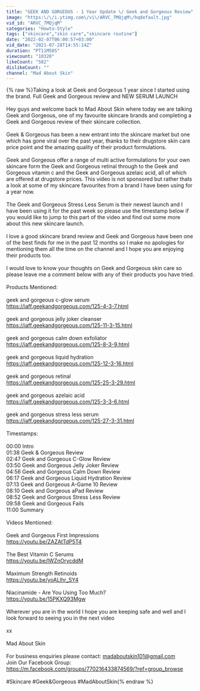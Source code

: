 ```yaml
---
title: "GEEK AND GORGEOUS - 1 Year Update \/ Geek and Gorgeous Review"
image: "https:\/\/i.ytimg.com\/vi\/ARVC_7MQjqM\/hqdefault.jpg"
vid_id: "ARVC_7MQjqM"
categories: "Howto-Style"
tags: ["skincare","skin care","skincare routine"]
date: "2022-02-07T06:00:57+03:00"
vid_date: "2021-07-28T14:55:14Z"
duration: "PT11M50S"
viewcount: "10320"
likeCount: "582"
dislikeCount: ""
channel: "Mad About Skin"
---
```

{% raw %}Taking a look at Geek and Gorgeous 1 year since I started using the brand. Full Geek and Gorgeous review and NEW SERUM LAUNCH<br /><br />Hey guys and welcome back to Mad About Skin where today we are talking Geek and Gorgeous, one of my favourite skincare brands and completing a Geek and Gorgeous review of their skincare collection.<br /><br />Geek &amp; Gorgeous has been a new entrant into the skincare market but one which has gone viral over the past year, thanks to their drugstore skin care price point and the amazing quality of their product formulations.<br /><br />Geek and Gorgeous offer a range of multi active formulations for your own skincare form the Geek and Gorgeous retinal through to the Geek and Gorgeous vitamin c and the Geek and Gorgeous azelaic acid, all of which are offered at drugstore prices. This video is not sponsored but rather thats a look at some of my skincare favourites from a brand I have been using for a year now.<br /><br />The Geek and Gorgeous Stress Less Serum is their newest launch and I have been using it for the past week so please use the timestamp below if you would like to jump to this part of the video and find out some more about this new skincare launch.<br /><br />I love a good skincare brand review and Geek and Gorgeous have been one of the best finds for me in the past 12 months so I make no apologies for mentioning them all the time on the channel and I hope you are enjoying their products too.<br /><br />I would love to know your thoughts on Geek and Gorgeous skin care so please leave me a comment below with any of their products you have tried.<br /><br />Products Mentioned:<br /><br />geek and gorgeous c-glow serum<br /><a rel="nofollow" target="blank" href="https://iaff.geekandgorgeous.com/125-4-3-7.html">https://iaff.geekandgorgeous.com/125-4-3-7.html</a><br /><br />geek and gorgeous jelly joker cleanser<br /><a rel="nofollow" target="blank" href="https://iaff.geekandgorgeous.com/125-11-3-15.html">https://iaff.geekandgorgeous.com/125-11-3-15.html</a><br /><br />geek and gorgeous calm down exfoliator<br /><a rel="nofollow" target="blank" href="https://iaff.geekandgorgeous.com/125-8-3-9.html">https://iaff.geekandgorgeous.com/125-8-3-9.html</a><br /><br />geek and gorgeous liquid hydration<br /><a rel="nofollow" target="blank" href="https://iaff.geekandgorgeous.com/125-12-3-16.html">https://iaff.geekandgorgeous.com/125-12-3-16.html</a><br /><br />geek and gorgeous retinal<br /><a rel="nofollow" target="blank" href="https://iaff.geekandgorgeous.com/125-25-3-29.html">https://iaff.geekandgorgeous.com/125-25-3-29.html</a><br /><br />geek and gorgeous azelaic acid<br /><a rel="nofollow" target="blank" href="https://iaff.geekandgorgeous.com/125-3-3-6.html">https://iaff.geekandgorgeous.com/125-3-3-6.html</a><br /><br />geek and gorgeous stress less serum<br /><a rel="nofollow" target="blank" href="https://iaff.geekandgorgeous.com/125-27-3-31.html">https://iaff.geekandgorgeous.com/125-27-3-31.html</a><br /><br />Timestamps:<br /><br />00:00 Intro<br />01:38 Geek &amp; Gorgeous Review<br />02:47 Geek and Gorgeous C-Glow Review<br />03:50 Geek and Gorgeous Jelly Joker Review<br />04:56 Geek and Gorgeous Calm Down Review<br />06:17 Geek and Gorgeous Liquid Hydration Review<br />07:13 Geek and Gorgeous A-Game 10 Review<br />08:10 Geek and Gorgeous aPad Review<br />08:52 Geek and Gorgeous Stress Less Review<br />09:58 Geek and Gorgeous Fails<br />11:00 Summary<br /><br />Videos Mentioned:<br /><br />Geek and Gorgeous First Impressions<br /><a rel="nofollow" target="blank" href="https://youtu.be/ZAZAtTdP5T4">https://youtu.be/ZAZAtTdP5T4</a><br /><br />The Best Vitamin C Serums<br /><a rel="nofollow" target="blank" href="https://youtu.be/lWZnOrycddM">https://youtu.be/lWZnOrycddM</a><br /><br />Maximum Strength Retinoids<br /><a rel="nofollow" target="blank" href="https://youtu.be/yoALlhr_SY4">https://youtu.be/yoALlhr_SY4</a><br /><br />Niacinamide - Are You Using Too Much?<br /><a rel="nofollow" target="blank" href="https://youtu.be/15PKXQ93Mgw">https://youtu.be/15PKXQ93Mgw</a><br /><br />Wherever you are in the world I hope you are keeping safe and well and I look forward to seeing you in the next video<br /><br />xx<br /><br />Mad About Skin<br /><br />For business enquiries please contact: madaboutskin101@gmail.com<br />Join Our Facebook Group: <a rel="nofollow" target="blank" href="https://m.facebook.com/groups/770216433874569/?ref=group_browse">https://m.facebook.com/groups/770216433874569/?ref=group_browse</a><br /><br />#Skincare #Geek&amp;Gorgeous #MadAboutSkin{% endraw %}
